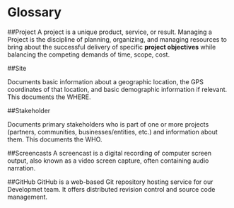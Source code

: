 # Glossary

##Project
A project is a unique product, service, or result. Managing a Project is the discipline of planning, organizing, and managing resources to bring about the successful delivery of specific **project objectives** while balancing the competing demands of time, scope, cost. 

##Site

Documents basic information about a geographic location, the GPS coordinates of that location, and basic demographic information if relevant. This documents the WHERE. 

##Stakeholder 

Documents primary stakeholders who is part of one or more projects (partners, communities, businesses/entities, etc.) and information about them. This documents the WHO.

##Screencasts 
A screencast is a digital recording of computer screen output, also known as a video screen capture, often containing audio narration.

##GitHub
GitHub is a web-based Git repository hosting service for our Developmet team. It offers distributed revision control and source code management.